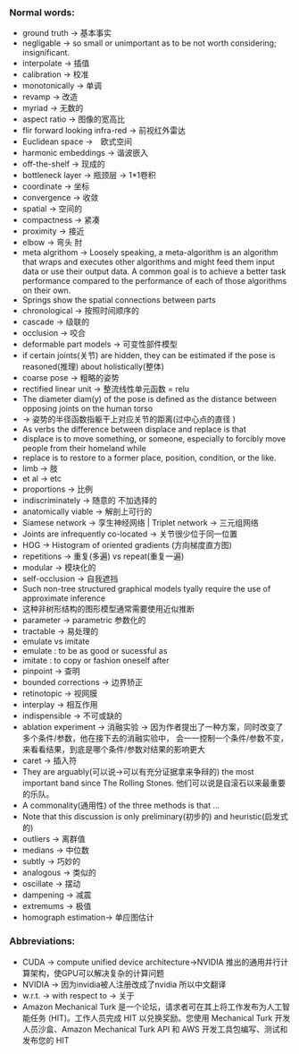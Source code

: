 ### Normal words:

+ ground truth -> 基本事实
+ negligable -> so small or unimportant as to be not worth considering; insignificant.
+ interpolate -> 插值
+ calibration -> 校准
+ monotonically -> 单调
+ revamp -> 改造
+ myriad -> 无数的
+ aspect ratio -> 图像的宽高比
+ flir forward looking infra-red -> 前视红外雷达
+ Euclidean space ->　欧式空间
+ harmonic embeddings -> 谐波嵌入
+ off-the-shelf -> 现成的
+ bottleneck layer -> 瓶颈层 -> 1*1卷积
+ coordinate -> 坐标
+ convergence -> 收敛
+ spatial -> 空间的
+ compactness -> 紧凑
+ proximity -> 接近
+ elbow -> 弯头 肘
+ meta algrithom -> Loosely speaking, a meta-algorithm is an algorithm that wraps and executes other algorithms 
    and might feed them input data or use their output data. A common goal is to achieve a better task performance 
    compared to the performance of each of those algorithms on their own.
+ Springs show the spatial connections between parts
+ chronological -> 按照时间顺序的
+ cascade -> 级联的
+ occlusion -> 咬合
+ deformable part models -> 可变性部件模型
+ if certain joints(关节) are hidden, they can be estimated if the pose is reasoned(推理) about holistically(整体)
+ coarse  pose -> 粗略的姿势
+ rectified linear unit -> 整流线性单元函数 = relu
+ The diameter diam(y) of the pose is defined as the distance between opposing joints on the human torso
+ -> 姿势的半径函数指躯干上对应关节的距离(过中心点的直径 )
+ As verbs the difference between displace and replace is that 
+ displace is to move something, or someone, especially to forcibly move people from their homeland while 
+ replace is to restore to a former place, position, condition, or the like.
+ limb -> 肢
+ et al -> etc 
+ proportions -> 比例
+ indiscriminately -> 随意的 不加选择的
+ anatomically viable -> 解剖上可行的
+ Siamese network -> 孪生神经网络  | Triplet network -> 三元组网络
+ Joints are infrequently co-located -> 关节很少位于同一位置
+ HOG -> Histogram of oriented gradients (方向梯度直方图) 
+ repetitions -> 重复(多遍) vs repeat(重复一遍)
+ modular -> 模块化的
+ self-occlusion -> 自我遮挡
+ Such non-tree structured graphical models tyally require the use of approximate inference
+ 这种非树形结构的图形模型通常需要使用近似推断
+ parameter -> parametric 参数化的
+ tractable -> 易处理的
+ emulate vs imitate 
+ emulate : to be as good or sucessful as 
+ imitate : to copy or fashion oneself after
+ pinpoint -> 查明
+ bounded corrections -> 边界矫正
+ retinotopic -> 视网膜
+ interplay -> 相互作用
+ indispensible -> 不可或缺的
+ ablation experiment -> 消融实验 -> 因为作者提出了一种方案，同时改变了多个条件/参数，他在接下去的消融实验中，
会一一控制一个条件/参数不变，来看看结果，到底是哪个条件/参数对结果的影响更大
+ caret -> 插入符
+ They are arguably(可以说->可以有充分证据拿来争辩的) the most important band since The Rolling Stones. 
他们可以说是自滚石以来最重要的乐队。
+ A commonality(通用性) of the three methods is that ...
+ Note that this discussion is only preliminary(初步的) and heuristic(启发式的)
+ outliers -> 离群值
+ medians -> 中位数
+ subtly -> 巧妙的
+ analogous -> 类似的
+ oscillate -> 摆动
+ dampening -> 减震
+ extremums -> 极值
+ homograph estimation-> 单应图估计

### Abbreviations:

+ CUDA -> compute unified device architecture->NVIDIA 推出的通用并行计算架构，使GPU可以解决复杂的计算问题
+ NVIDIA -> 因为invidia被人注册改成了nvidia 所以中文翻译
+ w.r.t. -> with respect to -> 关于
+ Amazon Mechanical Turk 是一个论坛，请求者可在其上将工作发布为人工智能任务 (HIT)。工作人员完成 HIT 以兑换奖励。您使用 Mechanical Turk 开发人员沙盒、Amazon Mechanical Turk API 和 AWS 开发工具包编写、测试和发布您的 HIT
